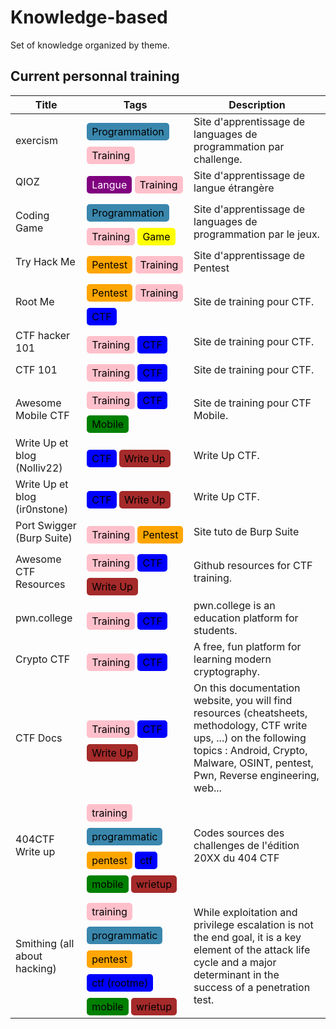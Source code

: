 # Knowledge-based 

Set of knowledge organized by theme.

## Current personnal training

<style>
td span {
    margin-top:10px; 
    padding-left:10px; 
    display:inline-block;
}
.badge_training {
  background-color: pink;
  color: black;
  padding: 4px 8px;
  text-align: center;
  border-radius: 5px;
  text: bold;
}
.badge_programmatic {
  background-color: #3a87ad;
  color: black;
  padding: 4px 8px;
  text-align: center;
  border-radius: 5px;
}
.badge_language {
  background-color: purple;
  color: white;
  padding: 4px 8px;
  text-align: center;
  border-radius: 5px;
}
.badge_game {
  background-color: yellow;
  color: black;
  padding: 4px 8px;
  text-align: center;
  border-radius: 5px;
}
.badge_pentest {
  background-color: orange;
  color: black;
  padding: 4px 8px;
  text-align: center;
  border-radius: 5px;
}
.badge_ctf {
  background-color: blue;
  color: black;
  padding: 4px 8px;
  text-align: center;
  border-radius: 5px;
}
.badge_mobile {
  background-color: green;
  color: black;
  padding: 4px 8px;
  text-align: center;
  border-radius: 5px;
}
.badge_wrietup {
  background-color: brown;
  color: black;
  padding: 4px 8px;
  text-align: center;
  border-radius: 5px;
}
</style>
<table>
    <thead>
        <tr>
            <th>Title</th>
            <th>Tags</th>
            <th>Description</th>
        </tr>
    </thead>
    <tbody>
        <!-- ITEM --> 
        <tr>
            <td><a ref="https://exercism.org/users/sign_in">exercism</a></td>
            <td>
                <span class="badge_programmatic">Programmation</span>
                <span class="badge_training">Training</span>
            </td>
            <td>Site d'apprentissage de languages de programmation par challenge.</td>
        </tr>
        <!-- ITEM --> 
        <tr>
            <td><a ref="https://qioz.fr/fr">QIOZ</a></td>
            <td>
                <span class="badge_language">Langue</span>
                <span class="badge_training">Training</span>
            </td>
            <td>Site d'apprentissage de langue étrangère</td>
        </tr>
        <!-- ITEM --> 
        <tr>
            <td><a ref="https://www.codingame.com">Coding Game</a></td>
            <td>
                <span class="badge_programmatic">Programmation</span>
                <span class="badge_training">Training</span>
                <span class="badge_game">Game</span>
            </td>
            <td>Site d'apprentissage de languages de programmation par le jeux.</td>
        </tr>
        <!-- ITEM --> 
        <tr>
            <td><a ref="https://tryhackme.com">Try Hack Me</a></td>
            <td>
                <span class="badge_pentest">Pentest</span>
                <span class="badge_training">Training</span>
            </td>
            <td>Site d'apprentissage de Pentest</td>
        </tr>
        <!-- ITEM --> 
        <tr>
            <td><a ref="https://www.root-me.org">Root Me</a></td>
            <td>
                <span class="badge_pentest">Pentest</span>
                <span class="badge_training">Training</span>
                <span class="badge_ctf">CTF</span>
            </td>
            <td>Site de training pour CTF.</td>
        </tr>
        <!-- ITEM --> 
        <tr>
            <td><a ref="https://ctf.hacker101.com">CTF hacker 101</a></td>
            <td>
                <span class="badge_training">Training</span>
                <span class="badge_ctf">CTF</span>
            </td>
            <td>Site de training pour CTF.</td>
        </tr>
        <!-- ITEM --> 
        <tr>
            <td><a ref="https://ctf101.org/">CTF 101</a></td>
            <td>
               <span class="badge_training">Training</span>
               <span class="badge_ctf">CTF</span>
            </td>
            <td>Site de training pour CTF.</td>
        </tr>
        <!-- ITEM --> 
        <tr>
            <td><a ref="https://github.com/xtiankisutsa/awesome-mobile-CTF">Awesome Mobile CTF</a></td>
            <td>
               <span class="badge_training">Training</span>
               <span class="badge_ctf">CTF</span>
               <span class="badge_mobile">Mobile</span>
            </td>
            <td>Site de training pour CTF Mobile.</td>
        </tr>
        <!-- ITEM --> 
        <tr>
            <td><a ref="https://nolliv22.com">Write Up et blog (Nolliv22)</a></td>
            <td>
                <span class="badge_ctf">CTF</span>
                <span class="badge_wrietup">Write Up</span>
            </td>
            <td>Write Up CTF.</td>
        </tr>
        <!-- ITEM --> 
        <tr>
            <td><a ref="https://ir0nstone.gitbook.io">Write Up et blog (ir0nstone)</a></td>
            <td>
                <span class="badge_ctf">CTF</span>
                <span class="badge_wrietup">Write Up</span>
            </td>
            <td>Write Up CTF.</td>
        </tr>
        <!-- ITEM --> 
        <tr>
            <td><a ref="https://portswigger.net/web-security/">Port Swigger (Burp Suite)</a></td>
            <td>
                <span class="badge_training">Training</span>
                <span class="badge_pentest">Pentest</span>
            </td>
            <td>Site tuto de Burp Suite</
        </tr>
        <!-- ITEM --> 
        <tr>
            <td><a ref="https://github.com/devploit/awesome-ctf-resources">Awesome CTF Resources</a></td>
            <td>
                <span class="badge_training">Training</span>
                <span class="badge_ctf">CTF</span>
                <span class="badge_wrietup">Write Up</span>
            </td>
            <td>Github resources for CTF training.</td>
        </tr>
        <!-- ITEM --> 
        <tr>
            <td><a ref="https://pwn.college/">pwn.college</a></td>
            <td>
                <span class="badge_training">Training</span>
                <span class="badge_ctf">CTF</span>
            </td>
            <td>pwn.college is an education platform for students.</td>
        </tr>
        <!-- ITEM --> 
        <tr>
            <td><a ref="https://cryptohack.org/">Crypto CTF</a></td>
            <td>
                <span class="badge_training">Training</span>
                <span class="badge_ctf">CTF</span>
            </td>
            <td>A free, fun platform for learning modern cryptography.</td>
        </tr>
        <!-- ITEM --> 
        <tr>
            <td><a ref="https://docs.xanhacks.xyz/">CTF Docs</a></td>
            <td>
                <span class="badge_training">Training</span>
                <span class="badge_ctf">CTF</span>
                <span class="badge_wrietup">Write Up</span>
            </td>
            <td>On this documentation website, you will find resources (cheatsheets, methodology, CTF write ups, ...) on the following topics : Android, Crypto, Malware, OSINT, pentest, Pwn, Reverse engineering, web...</td>
        </tr>
        <!-- ITEM --> 
        <tr>
            <td><a ref="https://github.com/HackademINT">404CTF Write up</a></td>
            <td>
                <span class="badge_training">training</span>
                <span class="badge_programmatic">programmatic</span>
                <span class="badge_pentest">pentest</span>
                <span class="badge_ctf">ctf</span>
                <span class="badge_mobile">mobile</span>
                <span class="badge_wrietup">wrietup</span>
            </td>
            <td>Codes sources des challenges de l'édition 20XX du 404 CTF </td>
        </tr>
         <!-- ITEM --> 
        <tr>
            <td><a ref="https://exploitation.tymyrddin.dev/">Smithing (all about hacking)</a></td>
            <td>
                <span class="badge_training">training</span>
                <span class="badge_programmatic">programmatic</span>
                <span class="badge_pentest">pentest</span>
                <span class="badge_ctf">ctf (rootme)</span>
                <span class="badge_mobile">mobile</span>
                <span class="badge_wrietup">wrietup</span>
            </td>
            <td>While exploitation and privilege escalation is not the end goal, it is a key element of the attack life cycle and a major determinant in the success of a penetration test.</td>
        </tr>
    </tbody>
</table>